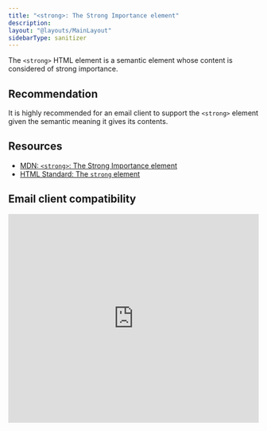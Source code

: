 ```yaml
---
title: "<strong>: The Strong Importance element"
description:
layout: "@layouts/MainLayout"
sidebarType: sanitizer
---
```


The `<strong>` HTML element is a semantic element whose content is considered of strong importance.

## Recommendation

It is highly recommended for an email client to support the `<strong>` element given the semantic meaning it gives its contents.

## Resources

- [MDN: `<strong>`: The Strong Importance element](https://developer.mozilla.org/en-US/docs/Web/HTML/Element/strong)
- [HTML Standard: The `strong` element](https://html.spec.whatwg.org/multipage/text-level-semantics.html#the-strong-element)

## Email client compatibility

<iframe title="Can I email… &lt;strong&gt; element" src="https://embed.caniemail.com/html-strong/" width="640" height="420" style="width:100%; max-width:40rem; height:26.25rem; border:none;" loading="lazy"></iframe>